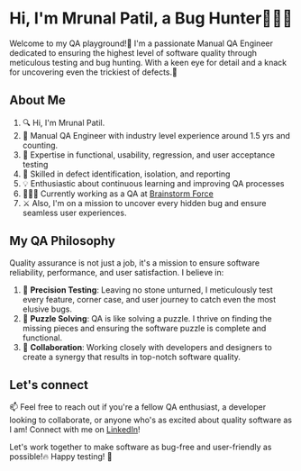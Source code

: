 # Hi, I'm Mrunal Patil, a Bug Hunter🕵🏻‍♀️

Welcome to my QA playground!🧪 I'm a passionate Manual QA Engineer dedicated to ensuring the highest level of software quality through meticulous testing and bug hunting.
With a keen eye for detail and a knack for uncovering even the trickiest of defects.👀

## About Me

1. 🔍  Hi, I'm Mrunal Patil.
2. 🧪  Manual QA Engineer with industry level experience around 1.5 yrs and counting.
3. 🔧  Expertise in functional, usability, regression, and user acceptance testing
4. 🐞  Skilled in defect identification, isolation, and reporting
5. 💡  Enthusiastic about continuous learning and improving QA processes
6. 👩🏻‍💻  Currently working as a QA at [Brainstorm Force ](https://brainstormforce.com/)
7. ⚔️   Also, I'm on a mission to uncover every hidden bug and ensure seamless user experiences.

## My QA Philosophy
 
Quality assurance is not just a job, it's a mission to ensure software reliability, performance, and user satisfaction. I believe in:

1. 🎯 **Precision Testing**: Leaving no stone unturned, I meticulously test every feature, corner case, and user journey to catch even the most elusive bugs.
2. 🧩 **Puzzle Solving**: QA is like solving a puzzle. I thrive on finding the missing pieces and ensuring the software puzzle is complete and functional.
3. 🤝 **Collaboration**: Working closely with developers and designers to create a synergy that results in top-notch software quality.


## Let's connect

📫 Feel free to reach out if you're a fellow QA enthusiast, a developer looking to collaborate, or anyone who's as excited about quality software as I am!
Connect with me on [LinkedIn](https://www.linkedin.com/in/mrunalpatil23)!

Let's work together to make software as bug-free and user-friendly as possible!🔥
Happy testing! 🚀

<!---
mrunalpatill/mrunalpatill is a ✨ special ✨ repository because its `README.md` (this file) appears on your GitHub profile.
You can click the Preview link to take a look at your changes.
--->
